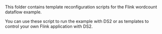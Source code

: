 This folder contains template reconfiguration scripts for the Flink wordcount dataflow example.

You can use these script to run the example with DS2 or as templates to control your own Flink application with DS2.
